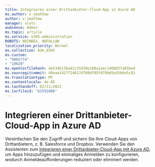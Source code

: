 ```yaml
---
title: Integrieren einer Drittanbieter-Cloud-App in Azure AD
ms.author: v-jmathew
author: v-jmathew
manager: scotv
audience: Admin
ms.topic: article
ms.service: o365-administration
ROBOTS: NOINDEX, NOFOLLOW
localization_priority: Normal
ms.collection: Adm_O365
ms.custom:
- "9005774"
- "10020"
ms.openlocfilehash: 4a534b136a42c35939e108a1aec1460d37a85bed
ms.sourcegitcommit: 49eaa1417714617d768df85fd79b65e35b6e5c83
ms.translationtype: MT
ms.contentlocale: de-DE
ms.lasthandoff: 02/11/2022
ms.locfileid: "62591086"
---
```

# <a name="integrate-a-third-party-cloud-app-with-azure-ad"></a>Integrieren einer Drittanbieter-Cloud-App in Azure AD

Vereinfachen Sie den Zugriff und sichern Sie Ihre Cloud-Apps von Drittanbietern, z. B. Salesforce und Dropbox. Verwenden Sie den Assistenten zum [Integrieren einer Drittanbieter-Cloud-App mit Azure AD](https://go.microsoft.com/fwlink/?linkid=2157464), um Apps hinzuzufügen und einmaliges Anmelden zu konfigurieren, wodurch Anmeldeaufforderungen reduziert oder eliminiert werden.
